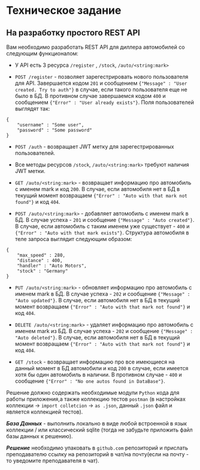 # Техническое задание 
## На разработку простого REST API

Вам необходимо разработать REST API для диллера автомобилей со следующим функционалом:

* У API есть 3 ресурса ```/register``` , ```/stock```, ```/auto/<string:mark>```

* ```POST /register``` - позволяет зарегестрировать нового пользователя для API. Завершается кодом ```201``` и сообщением ```{"Message" : "User created. Try to auth"}``` в случае, если такого пользователя еще не было в БД. В противном случае завершаемся кодом ```400``` и сообщением ```{"Error" : "User already exists"}```.
 Поля пользователей выглядят так:
```
{
    "username" : "Some user",
    "password" : "Some password"
}
```

* ```POST /auth``` - возвращает JWT метку для зарегестрированных пользователей.

* Все методы ресурсов ```/stock```, ```/auto/<string:mark>``` требуют наличия JWT метки.

* ```GET /auto/<string:mark>``` - возвращает информацию про автомобиль с именем mark и код ```200```. В случае, если автомобиля нет в БД в текущий момент возвращаем ```{"Error" : "Auto with that mark not found"}``` и код ```404```.

* ```POST /auto/<string:mark>``` - добавляет автомобиль с именем mark в БД. В случае успеха - ```201``` и сообщение ```{"Message" : "Auto created"}```. В случае, если автомобиль с таким именем уже существует - ```400``` и  ```{"Error" : "Auto with that mark exists"}```. Структура автомобиля  в теле запроса выглядит следующим образом:
```
{
    "max_speed" : 280,
    "distance" : 400,
    "handler" : "Auto Motors",
    "stock" : "Germany"
}
```

* ```PUT /auto/<string:mark>``` - обновляет информацию про автомобиль с именем mark в БД. В случае успеха - ```202``` и сообщение ```{"Message" : "Auto updated"}```.  В случае, если автомобиля нет в БД в текущий момент возвращаем ```{"Error" : "Auto with that mark not found"}``` и код ```404```.


* ```DELETE /auto/<string:mark>``` - удаляет информацию про автомобиль с именем mark из БД. В случае успеха - ```202``` и сообщение ```{"Message" : "Auto deleted"}```.  В случае, если автомобиля нет в БД в текущий момент возвращаем ```{"Error" : "Auto with that mark not found"}``` и код ```404```.


* ```GET /stock``` - возвращает информацию про все имеющиеся на данный момент в БД автомобили и код ```200``` в случае, если имеется хотя бы один автомобиль в наличии. В противном случае - ```400``` и сообщение ```{"Error" : "No one autos found in DataBase"}```.


Решение должно содержать необходимые модули ```Python``` кода для работы приложения,а также  коллекцию тестов ```postman``` (в настройках коллекции -> ```import colletcion``` -> ```as .json```, данный ```.json``` файл и является коллекцией тестов).

***База Данных*** - выполнить локально в виде любой встроенной в язык коллекции / или классический sqlite (тогда не забудьте приложить файл базы данных к решению). 



***Решение*** необходимо упаковать в ```github.com``` репозиторий и прислать преподавателю ссылку на репозиторий в чат/на почту(если на почту - то уведомите преподавателя в чат).